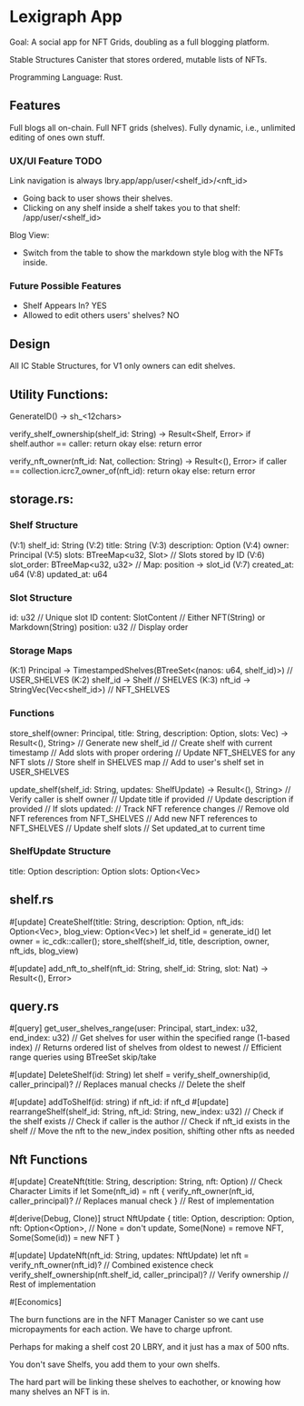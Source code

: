 # Lexigraph App

Goal: A social app for NFT Grids, doubling as a full blogging platform.

Stable Structures Canister that stores ordered, mutable lists of NFTs.

Programming Language: Rust.

## Features

Full blogs all on-chain.
Full NFT grids (shelves).
Fully dynamic, i.e., unlimited editing of ones own stuff.

### UX/UI Feature TODO

Link navigation is always lbry.app/app/user/<shelf_id>/<nft_id>
  - Going back to user shows their shelves.
  - Clicking on any shelf inside a shelf takes you to that shelf: /app/user/<shelf_id>

Blog View:
  - Switch from the table to show the markdown style blog with the NFTs inside.


### Future Possible Features

- Shelf Appears In? YES
- Allowed to edit others users' shelves? NO

## Design

All IC Stable Structures, for V1 only owners can edit shelves.

## Utility Functions:

GenerateID() -> sh_<12chars>

verify_shelf_ownership(shelf_id: String) -> Result<Shelf, Error>
  if shelf.author == caller:
    return okay
  else:
    return error

verify_nft_owner(nft_id: Nat, collection: String) -> Result<(), Error>
  if caller == collection.icrc7_owner_of(nft_id):
    return okay
  else:
    return error


## storage.rs:

### Shelf Structure

(V:1) shelf_id: String
(V:2) title: String
(V:3) description: Option<String>
(V:4) owner: Principal
(V:5) slots: BTreeMap<u32, Slot>  // Slots stored by ID
(V:6) slot_order: BTreeMap<u32, u32>  // Map: position -> slot_id
(V:7) created_at: u64
(V:8) updated_at: u64

### Slot Structure

id: u32  // Unique slot ID
content: SlotContent  // Either NFT(String) or Markdown(String)
position: u32  // Display order

### Storage Maps

(K:1) Principal -> TimestampedShelves(BTreeSet<(nanos: u64, shelf_id)>)  // USER_SHELVES
(K:2) shelf_id -> Shelf  // SHELVES
(K:3) nft_id -> StringVec(Vec<shelf_id>)  // NFT_SHELVES

### Functions

store_shelf(owner: Principal, title: String, description: Option<String>, slots: Vec<Slot>) -> Result<(), String>
  // Generate new shelf_id
  // Create shelf with current timestamp
  // Add slots with proper ordering
  // Update NFT_SHELVES for any NFT slots
  // Store shelf in SHELVES map
  // Add to user's shelf set in USER_SHELVES

update_shelf(shelf_id: String, updates: ShelfUpdate) -> Result<(), String>
  // Verify caller is shelf owner
  // Update title if provided
  // Update description if provided
  // If slots updated:
    // Track NFT reference changes
    // Remove old NFT references from NFT_SHELVES
    // Add new NFT references to NFT_SHELVES
    // Update shelf slots
  // Set updated_at to current time

### ShelfUpdate Structure

title: Option<String>
description: Option<String>
slots: Option<Vec<Slot>>

## shelf.rs

#[update]
CreateShelf(title: String, description: Option<String>, nft_ids: Option<Vec<Nat>>, blog_view: Option<Vec<String>>)
  let shelf_id = generate_id()
  let owner = ic_cdk::caller();
  store_shelf(shelf_id, title, description, owner, nft_ids, blog_view)


#[update]
add_nft_to_shelf(nft_id: String, shelf_id: String, slot: Nat) -> Result<(), Error>


## query.rs

#[query]
get_user_shelves_range(user: Principal, start_index: u32, end_index: u32)
  // Get shelves for user within the specified range (1-based index)
  // Returns ordered list of shelves from oldest to newest
  // Efficient range queries using BTreeSet skip/take

#[update]
DeleteShelf(id: String)
  let shelf = verify_shelf_ownership(id, caller_principal)?  // Replaces manual checks
  // Delete the shelf

#[update]
addToShelf(id: string)
  if nft_id:
    if nft_d
#[update]
rearrangeShelf(shelf_id: String, nft_id: String, new_index: u32)
  // Check if the shelf exists
  // Check if caller is the author
  // Check if nft_id exists in the shelf
  // Move the nft to the new_index position, shifting other nfts as needed

## Nft Functions

#[update]
CreateNft(title: String, description: String, nft: Option<Nat>)
  // Check Character Limits
  if let Some(nft_id) = nft {
    verify_nft_owner(nft_id, caller_principal)?  // Replaces manual check
  }
  // Rest of implementation

#[derive(Debug, Clone)]
struct NftUpdate {
    title: Option<String>,
    description: Option<String>,
    nft: Option<Option<Nat>>,  // None = don't update, Some(None) = remove NFT, Some(Some(id)) = new NFT
}

#[update]
UpdateNft(nft_id: String, updates: NftUpdate)
  let nft = verify_nft_owner(nft_id)?  // Combined existence check
  verify_shelf_ownership(nft.shelf_id, caller_principal)?  // Verify ownership
  // Rest of implementation





#[Economics]

The burn functions are in the NFT Manager Canister so we cant use micropayments for each action. We have to charge upfront.

Perhaps for making a shelf cost 20 LBRY, and it just has a max of 500 nfts.

You don't save Shelfs, you add them to your own shelfs.

The hard part will be linking these shelves to eachother, or knowing how many shelves an NFT is in.
